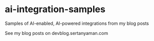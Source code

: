 # ai-integration-samples
Samples of AI-enabled, AI-powered integrations from my blog posts

See my blog posts on devblog.sertanyaman.com
